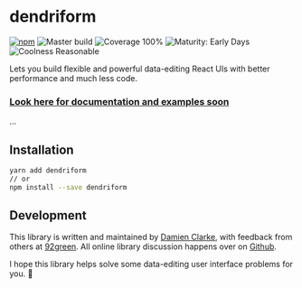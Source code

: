 # dendriform

[![npm](https://img.shields.io/npm/v/dendriform.svg)](https://www.npmjs.com/package/dendriform) ![Master build](https://github.com/92green/dendriform/workflows/CI/badge.svg?branch=master) ![Coverage 100%](https://img.shields.io/badge/coverage-100%25-green) ![Maturity: Early Days](https://img.shields.io/badge/Maturity-Early%20days-yellow) ![Coolness Reasonable](https://img.shields.io/badge/Coolness-Reasonable-blue) 

Lets you build flexible and powerful data-editing React UIs with better performance and much less code.

### [Look here for documentation and examples soon](https://92green.github.io/dendriform/)

...

## Installation

```bash
yarn add dendriform
// or
npm install --save dendriform
```

## Development

This library is written and maintained by [Damien Clarke](https://damienclarke.me/), with feedback from others at [92green](https://github.com/92green). All online library discussion happens over on [Github](https://github.com/92green/dendriform).

I hope this library helps solve some data-editing user interface problems for you. 🎉
